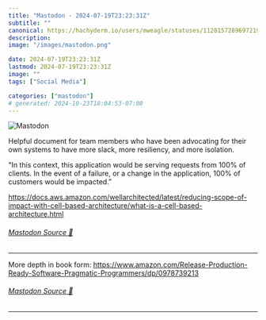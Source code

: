 ```yaml
---
title: "Mastodon - 2024-07-19T23:23:31Z"
subtitle: ""
canonical: https://hachyderm.io/users/mweagle/statuses/112815728969721900
description:
image: "/images/mastodon.png"

date: 2024-07-19T23:23:31Z
lastmod: 2024-07-19T23:23:31Z
image: ""
tags: ["Social Media"]

categories: ["mastodon"]
# generated: 2024-10-23T18:04:53-07:00
---
```

![Mastodon](/images/mastodon.png)

<p>Helpful document for team members who have been advocating for their own systems to have more slack, more resiliency, and more isolation.</p><p>&quot;In this context, this application would be serving requests from 100% of clients. In the event of a failure, or a change in the application, 100% of customers would be impacted.”</p><p><a href="https://docs.aws.amazon.com/wellarchitected/latest/reducing-scope-of-impact-with-cell-based-architecture/what-is-a-cell-based-architecture.html" target="_blank" rel="nofollow noopener noreferrer" translate="no"><span class="invisible">https://</span><span class="ellipsis">docs.aws.amazon.com/wellarchit</span><span class="invisible">ected/latest/reducing-scope-of-impact-with-cell-based-architecture/what-is-a-cell-based-architecture.html</span></a></p>


###### [Mastodon Source 🐘](https://hachyderm.io/@mweagle/112815728969721900)

___

<p>More depth in book form: <a href="https://www.amazon.com/Release-Production-Ready-Software-Pragmatic-Programmers/dp/0978739213" target="_blank" rel="nofollow noopener noreferrer" translate="no"><span class="invisible">https://www.</span><span class="ellipsis">amazon.com/Release-Production-</span><span class="invisible">Ready-Software-Pragmatic-Programmers/dp/0978739213</span></a></p>


###### [Mastodon Source 🐘](https://hachyderm.io/@mweagle/112815734072692568)

___
